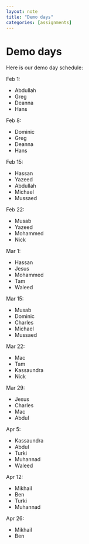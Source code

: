 ```yaml
---
layout: note
title: "Demo days"
categories: [assignments]
---
```


# Demo days

Here is our demo day schedule:


Feb 1:

- Abdullah
- Greg
- Deanna
- Hans

Feb 8:

- Dominic
- Greg
- Deanna
- Hans

Feb 15:

- Hassan
- Yazeed
- Abdullah
- Michael
- Mussaed

Feb 22:

- Musab
- Yazeed
- Mohammed
- Nick

Mar 1:

- Hassan
- Jesus
- Mohammed
- Tam
- Waleed

Mar 15:

- Musab
- Dominic
- Charles
- Michael
- Mussaed

Mar 22:

- Mac
- Tam
- Kassaundra
- Nick

Mar 29:

- Jesus
- Charles
- Mac
- Abdul

Apr 5:

- Kassaundra
- Abdul
- Turki
- Muhannad
- Waleed

Apr 12:

- Mikhail
- Ben
- Turki
- Muhannad

Apr 26:

- Mikhail
- Ben
